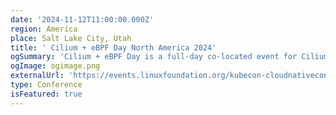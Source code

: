 ```yaml
---
date: '2024-11-12T11:00:00.000Z'
region: America
place: Salt Lake City, Utah
title: ' Cilium + eBPF Day North America 2024'
ogSummary: 'Cilium + eBPF Day is a full-day co-located event for Cilium and eBPF users, contributors, and new community members. The focus of the event is on how Cilium and eBPF are being developed, deployed, and used across the cloud native landscape. Join us for another Cilium + eBPF Day in North America!'
ogImage: ogimage.png
externalUrl: 'https://events.linuxfoundation.org/kubecon-cloudnativecon-north-america/co-located-events/ciliumebpfday/'
type: Conference
isFeatured: true
---
```

